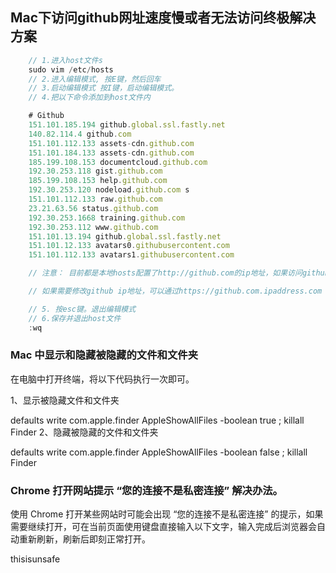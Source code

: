 ## Mac下访问github网址速度慢或者无法访问终极解决方案


```js
    // 1.进入host文件s
    sudo vim /etc/hosts
    // 2.进入编辑模式, 按E键，然后回车
    // 3.启动编辑模式 按I键，启动编辑模式。
    // 4.把以下命令添加到host文件内

    # Github
    151.101.185.194 github.global.ssl.fastly.net
    140.82.114.4 github.com 
    151.101.112.133 assets-cdn.github.com 
    151.101.184.133 assets-cdn.github.com 
    185.199.108.153 documentcloud.github.com 
    192.30.253.118 gist.github.com
    185.199.108.153 help.github.com 
    192.30.253.120 nodeload.github.com s
    151.101.112.133 raw.github.com 
    23.21.63.56 status.github.com 
    192.30.253.1668 training.github.com 
    192.30.253.112 www.github.com 
    151.101.13.194 github.global.ssl.fastly.net 
    151.101.12.133 avatars0.githubusercontent.com 
    151.101.112.133 avatars1.githubusercontent.com

    // 注意： 目前都是本地hosts配置了http://github.com的ip地址，如果访问github失败，或者访问网速慢，可能就是github的ip地址换了或者ip地址丢包严重。可以通过ping github.com查看时长以及丢包率。

    // 如果需要修改github ip地址，可以通过https://github.com.ipaddress.com ，了解当前github.com的ip地址。

    // 5. 按esc键。退出编辑模式
    // 6.保存并退出host文件
    :wq


```


### Mac 中显示和隐藏被隐藏的文件和文件夹
在电脑中打开终端，将以下代码执行一次即可。

1、显示被隐藏文件和文件夹

defaults write com.apple.finder AppleShowAllFiles -boolean true ; killall Finder
2、隐藏被隐藏的文件和文件夹

defaults write com.apple.finder AppleShowAllFiles -boolean false ; killall Finder



### Chrome 打开网站提示 “您的连接不是私密连接” 解决办法。
使用 Chrome 打开某些网站时可能会出现 “您的连接不是私密连接” 的提示，如果需要继续打开，可在当前页面使用键盘直接输入以下文字，输入完成后浏览器会自动重新刷新，刷新后即刻正常打开。

thisisunsafe